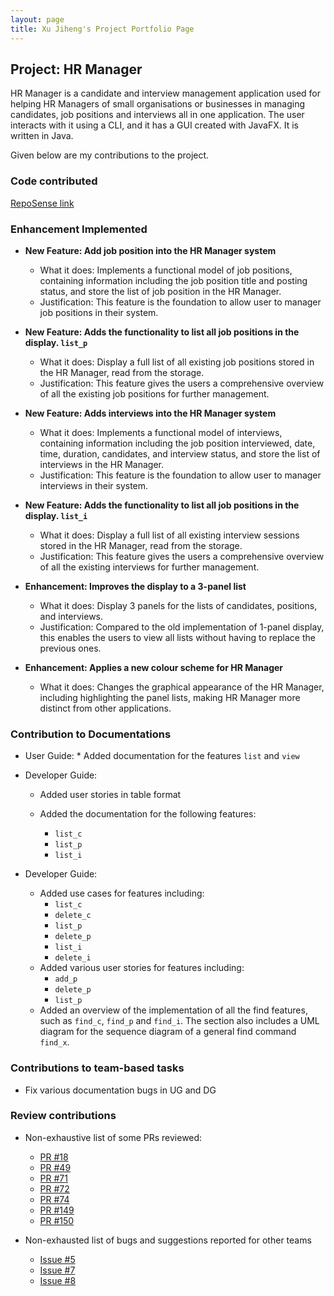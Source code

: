 ```yaml
---
layout: page
title: Xu Jiheng's Project Portfolio Page
---
```


## Project: HR Manager

HR Manager is a candidate and interview management application used for helping HR Managers of small organisations
or businesses in managing candidates, job positions and interviews all in one application.
The user interacts with it using a CLI, and it has a GUI created with JavaFX. It is written in Java.

Given below are my contributions to the project.

### Code contributed

[RepoSense link](https://nus-cs2103-ay2122s1.github.io/tp-dashboard/?search=zincatz&sort=groupTitle&sortWithin=title&since=2021-09-17&timeframe=commit&mergegroup=&groupSelect=groupByRepos&breakdown=false&tabOpen=true&tabType=zoom&zA=JeffZincatz&zR=AY2122S1-CS2103T-W13-1%2Ftp%5Bmaster%5D&zACS=216.40371024734984&zS=2021-09-17&zFS=&zU=2021-11-06&zMG=false&zFTF=commit&zFGS=groupByRepos&zFR=false)

### Enhancement Implemented

* **New Feature: Add job position into the HR Manager system**
  * What it does: Implements a functional model of job positions, containing information including the job position title and posting status, and store the list of job position in the HR Manager.
  * Justification: This feature is the foundation to allow user to manager job positions in their system.

* **New Feature: Adds the functionality to list all job positions in the display. `list_p`**
    * What it does: Display a full list of all existing job positions stored in the HR Manager, read from the storage.
    * Justification: This feature gives the users a comprehensive overview of all the existing job positions for further management.

* **New Feature: Adds interviews into the HR Manager system**
    * What it does: Implements a functional model of interviews, containing information including the job position interviewed, date, time, duration, candidates, and interview status, and store the list of interviews in the HR Manager.
    * Justification: This feature is the foundation to allow user to manager interviews in their system.

* **New Feature: Adds the functionality to list all job positions in the display. `list_i`**
    * What it does: Display a full list of all existing interview sessions stored in the HR Manager, read from the storage.
    * Justification: This feature gives the users a comprehensive overview of all the existing interviews for further management.

* **Enhancement: Improves the display to a 3-panel list**
  * What it does: Display 3 panels for the lists of candidates, positions, and interviews.
  * Justification: Compared to the old implementation of 1-panel display, this enables the users to view all lists without having to replace the previous ones.

* **Enhancement: Applies a new colour scheme for HR Manager**
  * What it does: Changes the graphical appearance of the HR Manager, including highlighting the panel lists, making HR Manager more distinct from other applications.

### Contribution to Documentations

* User Guide:
        * Added documentation for the features `list` and `view`
* Developer Guide:
    * Added user stories in table format

    * Added the documentation for the following features:
      * `list_c`
      * `list_p`
      * `list_i`

* Developer Guide:
  * Added use cases for features including:
    * `list_c` 
    * `delete_c`
    * `list_p`
    * `delete_p`
    * `list_i`
    * `delete_i`
  * Added various user stories for features including:
    * `add_p`
    * `delete_p`
    * `list_p`
  * Added an overview of the implementation of all the find features, such as `find_c`, `find_p` and `find_i`. The section also includes a UML diagram for the sequence diagram of a general find command `find_x`.

### Contributions to team-based tasks

* Fix various documentation bugs in UG and DG

### Review contributions
* Non-exhaustive list of some PRs reviewed:
  * [PR #18](https://github.com/AY2122S1-CS2103T-W13-1/tp/pull/18)
  * [PR #49](https://github.com/AY2122S1-CS2103T-W13-1/tp/pull/49)
  * [PR #71](https://github.com/AY2122S1-CS2103T-W13-1/tp/pull/71)
  * [PR #72](https://github.com/AY2122S1-CS2103T-W13-1/tp/pull/72)
  * [PR #74](https://github.com/AY2122S1-CS2103T-W13-1/tp/pull/74)
  * [PR #149](https://github.com/AY2122S1-CS2103T-W13-1/tp/pull/149)
  * [PR #150](https://github.com/AY2122S1-CS2103T-W13-1/tp/pull/150)

* Non-exhausted list of bugs and suggestions reported for other teams
  * [Issue #5](https://github.com/JeffZincatz/ped/issues/5)
  * [Issue #7](https://github.com/JeffZincatz/ped/issues/7)
  * [Issue #8](https://github.com/JeffZincatz/ped/issues/8)